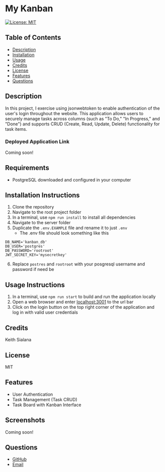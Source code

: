 # My Kanban

[![License: MIT](https://img.shields.io/badge/License-MIT-yellow.svg)](https://opensource.org/licenses/MIT)

## Table of Contents

- [Description](#Description)
- [Installation](#Installation-Instructions)
- [Usage](#Usage-Instructions)
- [Credits](#Credits)
- [License](#License)
- [Features](#Features)
- [Questions](#Questions)

## Description

In this project, I exercise using jsonwebtoken to enable authentication of the user's login throughout the website. This application allows users to securely manage tasks across columns (such as "To Do," "In Progress," and "Done") and supports CRUD (Create, Read, Update, Delete) functionality for task items.

### Deployed Application Link
Coming soon!

## Requirements

- PostgreSQL downloaded and configured in your computer

## Installation Instructions

1. Clone the repository
2. Navigate to the root project folder
3. In a terminal, use `npm run install` to install all dependencies
4. Navigate to the server folder
5. Duplicate the `.env.EXAMPLE` file and rename it to just `.env`
   - The .env file should look something like this

```
DB_NAME='kanban_db'
DB_USER='postgres'
DB_PASSWORD='rootroot'
JWT_SECRET_KEY='mysecretkey'
```

6. Replace `postres` and `rootroot` with your posgresql username and password if need be

## Usage Instructions

1. In a terminal, use `npm run start` to build and run the application locally
2. Open a web browser and enter [localhost:3001](http://localhost:3001/) to the url bar
3. Click on the login button on the top right corner of the application and log in with valid user credentials

## Credits

Keith Sialana

## License

MIT

## Features

- User Authentication
- Task Management (Task CRUD)
- Task Board with Kanban Interface

## Screenshots
Coming soon!

## Questions

- [GitHub](https://github.com/keithrsialana)
- [Email](mailto:keith.sialana@hotmail.com)

